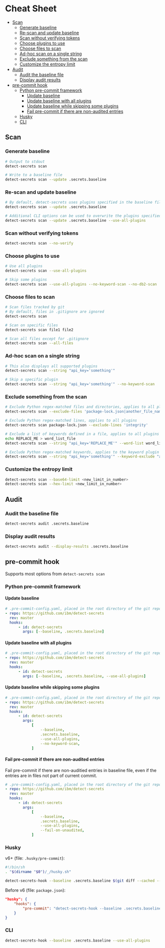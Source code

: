 # Cheat Sheet

<!-- START doctoc generated TOC please keep comment here to allow auto update -->
<!-- DON'T EDIT THIS SECTION, INSTEAD RE-RUN doctoc TO UPDATE -->

- [Scan](#scan)
  - [Generate baseline](#generate-baseline)
  - [Re-scan and update baseline](#re-scan-and-update-baseline)
  - [Scan without verifying tokens](#scan-without-verifying-tokens)
  - [Choose plugins to use](#choose-plugins-to-use)
  - [Choose files to scan](#choose-files-to-scan)
  - [Ad-hoc scan on a single string](#ad-hoc-scan-on-a-single-string)
  - [Exclude something from the scan](#exclude-something-from-the-scan)
  - [Customize the entropy limit](#customize-the-entropy-limit)
- [Audit](#audit)
  - [Audit the baseline file](#audit-the-baseline-file)
  - [Display audit results](#display-audit-results)
- [pre-commit hook](#pre-commit-hook)
  - [Python pre-commit framework](#python-pre-commit-framework)
    - [Update baseline](#update-baseline)
    - [Update baseline with all plugins](#update-baseline-with-all-plugins)
    - [Update baseline while skipping some plugins](#update-baseline-while-skipping-some-plugins)
    - [Fail pre-commit if there are non-audited entries](#fail-pre-commit-if-there-are-non-audited-entries)
  - [Husky](#husky)
  - [CLI](#cli)

<!-- END doctoc generated TOC please keep comment here to allow auto update -->

## Scan

### Generate baseline

```sh
# Output to stdout
detect-secrets scan

# Write to a baseline file
detect-secrets scan --update .secrets.baseline
```

### Re-scan and update baseline

```sh
# By default, detect-secrets uses plugins specified in the baseline file
detect-secrets scan --update .secrets.baseline

# Additional CLI options can be used to overwrite the plugins specified in baseline
detect-secrets scan --update .secrets.baseline --use-all-plugins
```

### Scan without verifying tokens

```sh
detect-secrets scan --no-verify
```

### Choose plugins to use

```sh
# Use all plugins
detect-secrets scan --use-all-plugins

# Skip some plugins
detect-secrets scan --use-all-plugins --no-keyword-scan --no-db2-scan
```

### Choose files to scan

```sh
# Scan files tracked by git
# By default, files in .gitignore are ignored
detect-secrets scan

# Scan on specific files
detect-secrets scan file1 file2

# Scan all files except for .gitignore
detect-secrets scan --all-files
```

### Ad-hoc scan on a single string

```sh
# This also displays all supported plugins
detect-secrets scan --string "api_key='something'"

# Skip a specific plugin
detect-secrets scan --string "api_key='something'" --no-keyword-scan
```

### Exclude something from the scan

```sh
# Exclude Python regex-matched files and directories, applies to all plugins
detect-secrets scan --exclude-files 'package-lock.json|another_file_name|dir_name'

# Exclude Python regex-matched lines, applies to all plugins
detect-secrets scan package-lock.json --exclude-lines 'integrity'

# Exclude a list of keywords defined in a file, applies to all plugins
echo REPLACE_ME > word_list_file
detect-secrets scan --string "api_key='REPLACE_ME'" --word-list word_list_file

# Exclude Python regex-matched keywords, applies to the keyword plugin only
detect-secrets scan --string "api_key='something'" --keyword-exclude "api_key"
```

### Customize the entropy limit

```sh
detect-secrets scan --base64-limit <new_limit_in_number>
detect-secrets scan --hex-limit <new_limit_in_number>
```

## Audit

### Audit the baseline file

```sh
detect-secrets audit .secrets.baseline
```

### Display audit results

```sh
detect-secrets audit --display-results .secrets.baseline
```

## pre-commit hook

Supports most options from `detect-secrets scan`

### Python pre-commit framework

#### Update baseline

```yaml
# .pre-commit-config.yaml, placed in the root directory of the git repository
- repo: https://github.com/ibm/detect-secrets
  rev: master
  hooks:
      - id: detect-secrets
        args: [--baseline, .secrets.baseline]
```

#### Update baseline with all plugins

```yaml
# .pre-commit-config.yaml, placed in the root directory of the git repository
- repo: https://github.com/ibm/detect-secrets
  rev: master
  hooks:
      - id: detect-secrets
        args: [--baseline, .secrets.baseline, --use-all-plugins]
```

#### Update baseline while skipping some plugins

```yaml
# .pre-commit-config.yaml, placed in the root directory of the git repository
- repo: https://github.com/ibm/detect-secrets
  rev: master
  hooks:
      - id: detect-secrets
        args:
            [
                --baseline,
                .secrets.baseline,
                --use-all-plugins,
                --no-keyword-scan,
            ]
```

#### Fail pre-commit if there are non-audited entries

Fail pre-commit if there are non-auditied entries in baseline file, even if the entries are in files not part of current commit.

```yaml
# .pre-commit-config.yaml, placed in the root directory of the git repository
- repo: https://github.com/ibm/detect-secrets
  rev: master
  hooks:
      - id: detect-secrets
        args:
            [
                --baseline,
                .secrets.baseline,
                --use-all-plugins,
                --fail-on-unaudited,
            ]
```

### Husky

v6+ (file: `.husky/pre-commit`):

```bash
#!/bin/sh
. "$(dirname "$0")/_/husky.sh"

detect-secrets-hook --baseline .secrets.baseline $(git diff --cached --name-only)
```

Before v6 (file: `package.json`):

```json
"husky": {
    "hooks": {
        "pre-commit": "detect-secrets-hook --baseline .secrets.baseline $(git diff --cached --name-only)"
    }
}
```

### CLI

```sh
detect-secrets-hook --baseline .secrets.baseline --use-all-plugins
```
